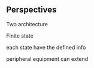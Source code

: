 ## Perspectives

Two architecture



Finite state



each state have the defined info



peripheral equipment can extend
